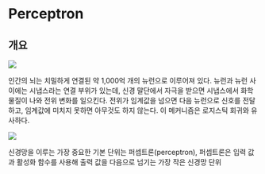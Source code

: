 # Perceptron

## 개요
<img src="https://user-images.githubusercontent.com/54765256/90967431-2d4aab00-e51a-11ea-81b9-783cc25109da.png">

인간의 뇌는 치밀하게 연결된 약 1,000억 개의 뉴런으로 이루어져 있다. 
뉴런과 뉴런 사이에는 시냅스라는 연결 부위가 있는데,
신경 말단에서 자극을 받으면 시냅스에서 화학물질이 나와 전위 변화를 일으킨다.
전위가 임계값을 넘으면 다음 뉴런으로 신호를 전달하고, 임계값에 미치지 못하면 아무것도 하지 않는다.
이 메커니즘은 로지스틱 회귀와 유사하다.

<img src="https://user-images.githubusercontent.com/54765256/90967473-bc57c300-e51a-11ea-938a-278fc326a842.png">

신경망을 이루는 가장 중요한 기본 단위는 퍼셉트론(perceptron), 
퍼셉트론은 입력 값과 활성화 함수를 사용해 출력 값을 다음으로 넘기는 가장 작은 신경망 단위

